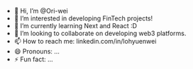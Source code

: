 - 👋 Hi, I’m @Ori-wei
- 👀 I’m interested in developing FinTech projects!
- 🌱 I’m currently learning Next and React :D
- 💞️ I’m looking to collaborate on developing web3 platforms.
- 📫 How to reach me: linkedin.com/in/lohyuenwei
- 😄 Pronouns: ...
- ⚡ Fun fact: ...

<!---
Ori-wei/Ori-wei is a ✨ special ✨ repository because its `README.md` (this file) appears on your GitHub profile.
You can click the Preview link to take a look at your changes.
--->
